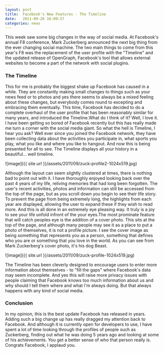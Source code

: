 ```yaml
---
layout: post
title:  Facebook's New Features - The Timeline
date:   2011-09-26 16:09:57
categories: news
---
```


This week saw some big changes in the way of social media. At Facebook's annual F8 conference, Mark Zuckerberg announced the next big thing from the ever changing social machine. The two main things to come from this year's F8 was the replacement of the user profile with the "Timeline" and the updated release of OpenGraph, Facebook's tool that allows external websites to become a part of the network with social plugins.

### The Timeline
This for me is probably the biggest shake up Facebook has caused in a while. They are constantly making small changes to things such as your news feed or to photos and yes there seems to always be a mixed feeling about these changes, but everybody comes round to excepting and embracing them eventually. This time, Facebook has decided to do a complete overhaul of the user profile that has been reasonably similar for many years, and introduced the Timeline.What do I think of it? Well, I love it. I have been getting so bored of Facebook recently but this has really made me turn a corner with the social media giant. So what the hell is Timeline, I hear you ask? Well ever since you joined the Facebook network, they have been collecting data about the activities you participate in, what sports you play, what you like and where you like to hangout. And now this is being presented for all to see. The Timeline displays all your history in a beautiful... well timeline.

![image]({{ site.url }}/assets/2011/09/zuck-profile2-1024x519.jpg)

Although the layout can seem slightly clustered at times, there is nothing bad to point out with it. I have thoroughly enjoyed looking back over the past 4 years of my life, reliving memories that had long been forgotten. The user's recent activities, photos and information can still be accessed from the top of the page, but as you scroll down you begin to see their life story. To prevent the page from being extremely long, the highlights from each year are displayed, allowing the user to expand these if they wish to read more. And this is all done in an extremely eye pleasing way. It truly is a joy to see your life unfold infront of the your eyes.The most prominate feature that will catch peoples eye is the addition of a cover photo. This sits at the top of the page, and although many people may see it as a place to put a photo of themselves, it is not a profile picture. I see the cover image as being something that represents you as a person, something that defines who you are or something that you love in the world. As you can see from Mark Zuckerberg's cover photo, it's his dog Beast.

![image]({{ site.url }}/assets/2011/09/zuck-profile-1024x519.jpg)

The Timeline has been cleverly designed to encourage users to enter more information about themselves - to "fill the gaps" where Facebook's data may seem incomplete. And yes this will raise more privacy issues with people claiming that Facebook knows too much information about us and why should I tell them where and what I'm always doing. But that always happens with any kind of social media.

### Conclusion
In my opinion, this is the best update Facebook has released in years. Adding such a big change up has really dragged my attention back to Facebook. And although it is currently open for developers to use, I have spent a lot of time looking through the profiles of people such as Zuckerberg, finding out what he was doing 5 years ago and looking at some of his achievements. You get a better sense of who that person really is. Congrats Facebook, I applaud you.
